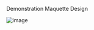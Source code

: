 Demonstration Maquette Design

![image](https://github.com/user-attachments/assets/fb066828-0afe-4885-adca-4b995d231260)
